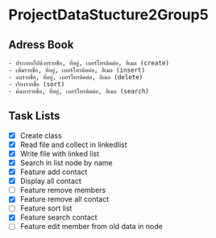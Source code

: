 # ProjectDataStucture2Group5

## Adress Book
```
- ประกอบไปด้วยรายชื่อ, ที่อยู่, เบอร์โทรติดต่อ, อีเมล (create)
- เพิ่มรายชื่อ, ที่อยู่, เบอร์โทรติดต่อ, อีเมล (insert)
- ลบรายชื่อ, ที่อยู่, เบอร์โทรติดต่อ, อีเมล (delete)
- เรียงรายชื่อ (sort)
- ค้นหารายชื่อ, ที่อยู่, เบอร์โทรติดต่อ, อีเมล (search)
```

## Task Lists
- [x] Create class
- [x] Read file and collect in linkedlist
- [x] Write file with linked list
- [x] Search in list node by name
- [x] Feature add contact
- [x] Display all contact
- [ ] Feature remove members
- [x] Feature remove all contact
- [ ] Feature sort list
- [x] Feature search contact
- [ ] Feature edit member from old data in node